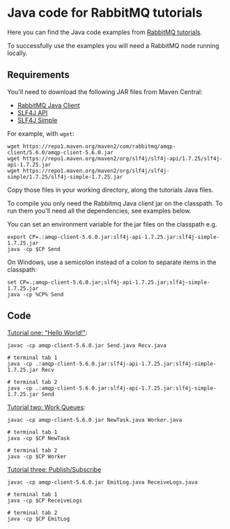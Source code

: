 # Java code for RabbitMQ tutorials

Here you can find the Java code examples from [RabbitMQ
tutorials](https://www.rabbitmq.com/getstarted.html).

To successfully use the examples you will need a RabbitMQ node running locally.

## Requirements

You'll need to download the following JAR files
from Maven Central:

 * [RabbitMQ Java Client](https://repo1.maven.org/maven2/com/rabbitmq/amqp-client/5.6.0//amqp-client-5.6.0.jar)
 * [SLF4J API](https://repo1.maven.org/maven2/org/slf4j/slf4j-api/1.7.25/slf4j-api-1.7.25.jar)
 * [SLF4J Simple](https://repo1.maven.org/maven2/org/slf4j/slf4j-simple/1.7.25/slf4j-simple-1.7.25.jar)

For example, with `wget`:

``` shell
wget https://repo1.maven.org/maven2/com/rabbitmq/amqp-client/5.6.0/amqp-client-5.6.0.jar
wget https://repo1.maven.org/maven2/org/slf4j/slf4j-api/1.7.25/slf4j-api-1.7.25.jar
wget https://repo1.maven.org/maven2/org/slf4j/slf4j-simple/1.7.25/slf4j-simple-1.7.25.jar
```

Copy those files in your working directory, along the tutorials Java files.

To compile you only need the Rabbitmq Java client jar on the classpath.
To run them you'll need all the dependencies, see examples below.

You can set an environment variable for the jar files on the classpath e.g.

```
export CP=.:amqp-client-5.6.0.jar:slf4j-api-1.7.25.jar:slf4j-simple-1.7.25.jar
java -cp $CP Send
```

On Windows, use a semicolon instead of a colon to separate items in the classpath:

```
set CP=.;amqp-client-5.6.0.jar;slf4j-api-1.7.25.jar;slf4j-simple-1.7.25.jar
java -cp %CP% Send
```

## Code

[Tutorial one: "Hello World!"](https://www.rabbitmq.com/tutorial-one-java.html):

```
javac -cp amqp-client-5.6.0.jar Send.java Recv.java

# terminal tab 1
java -cp .:amqp-client-5.6.0.jar:slf4j-api-1.7.25.jar:slf4j-simple-1.7.25.jar Recv

# terminal tab 2
java -cp .:amqp-client-5.6.0.jar:slf4j-api-1.7.25.jar:slf4j-simple-1.7.25.jar Send
```

[Tutorial two: Work Queues](https://www.rabbitmq.com/tutorial-two-java.html):

```
javac -cp amqp-client-5.6.0.jar NewTask.java Worker.java

# terminal tab 1
java -cp $CP NewTask

# terminal tab 2
java -cp $CP Worker
```

[Tutorial three: Publish/Subscribe](https://www.rabbitmq.com/tutorial-three-java.html)

``` shell
javac -cp amqp-client-5.6.0.jar EmitLog.java ReceiveLogs.java

# terminal tab 1
java -cp $CP ReceiveLogs

# terminal tab 2
java -cp $CP EmitLog
```
